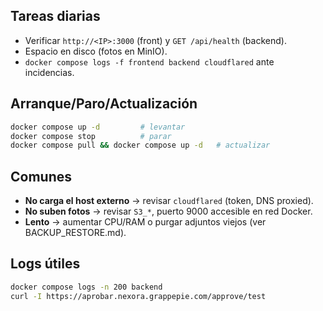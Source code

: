 ## Tareas diarias

- Verificar `http://<IP>:3000` (front) y `GET /api/health` (backend).
- Espacio en disco (fotos en MinIO).
- `docker compose logs -f frontend backend cloudflared` ante incidencias.

## Arranque/Paro/Actualización

```bash
docker compose up -d         # levantar
docker compose stop          # parar
docker compose pull && docker compose up -d   # actualizar
```

## Comunes

- **No carga el host externo** → revisar `cloudflared` (token, DNS proxied).
- **No suben fotos** → revisar `S3_*`, puerto 9000 accesible en red Docker.
- **Lento** → aumentar CPU/RAM o purgar adjuntos viejos (ver BACKUP\_RESTORE.md).

## Logs útiles

```bash
docker compose logs -n 200 backend
curl -I https://aprobar.nexora.grappepie.com/approve/test
```
